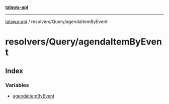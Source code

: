 [**talawa-api**](../../../README.md)

***

[talawa-api](../../../modules.md) / resolvers/Query/agendaItemByEvent

# resolvers/Query/agendaItemByEvent

## Index

### Variables

- [agendaItemByEvent](variables/agendaItemByEvent.md)
